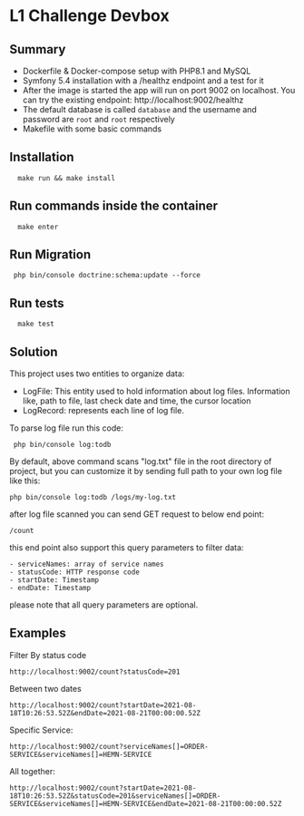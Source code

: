 # L1 Challenge Devbox

## Summary

- Dockerfile & Docker-compose setup with PHP8.1 and MySQL
- Symfony 5.4 installation with a /healthz endpoint and a test for it
- After the image is started the app will run on port 9002 on localhost. You can try the existing
  endpoint: http://localhost:9002/healthz
- The default database is called `database` and the username and password are `root` and `root`
  respectively
- Makefile with some basic commands

## Installation

```
  make run && make install
```

## Run commands inside the container

```
  make enter
```

## Run Migration
```
 php bin/console doctrine:schema:update --force
```

## Run tests

```
  make test
```

## Solution

This project uses two entities to organize data:
- LogFile: This entity used to hold information about log files. Information like, path to file, last check date and time, the cursor location
- LogRecord: represents each line of log file.

To parse log file run this code:
```
 php bin/console log:todb
```
By default, above command scans "log.txt" file in the root directory of project, but you can customize it by sending full path to your own log file like this:
```
php bin/console log:todb /logs/my-log.txt
```

after log file scanned you can send GET request to below end point:
```angular2html
/count
```

this end point also support this query parameters to filter data:
```angular2html
- serviceNames: array of service names
- statusCode: HTTP response code
- startDate: Timestamp
- endDate: Timestamp
```
please note that all query parameters are optional.

## Examples
Filter By status code
```angular2html
http://localhost:9002/count?statusCode=201
```

Between two dates
```angular2html
http://localhost:9002/count?startDate=2021-08-18T10:26:53.52Z&endDate=2021-08-21T00:00:00.52Z
```

Specific Service: 
```angular2html
http://localhost:9002/count?serviceNames[]=ORDER-SERVICE&serviceNames[]=HEMN-SERVICE
```


All together:
```angular2html
http://localhost:9002/count?startDate=2021-08-18T10:26:53.52Z&statusCode=201&serviceNames[]=ORDER-SERVICE&serviceNames[]=HEMN-SERVICE&endDate=2021-08-21T00:00:00.52Z
```
